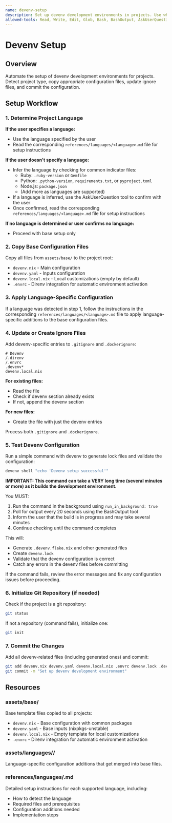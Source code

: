 ```yaml
---
name: devenv-setup
description: Set up devenv development environments in projects. Use when the user requests to set up devenv, initialize a development environment, or configure devenv for a new or existing project. Detects project language and applies appropriate configuration.
allowed-tools: Read, Write, Edit, Glob, Bash, BashOutput, AskUserQuestion
---
```


# Devenv Setup

## Overview

Automate the setup of devenv development environments for projects. Detect project type, copy appropriate configuration files, update ignore files, and commit the configuration.

## Setup Workflow

### 1. Determine Project Language

**If the user specifies a language:**
- Use the language specified by the user
- Read the corresponding `references/languages/<language>.md` file for setup instructions

**If the user doesn't specify a language:**
- Infer the language by checking for common indicator files:
  - Ruby: `.ruby-version` or `Gemfile`
  - Python: `.python-version`, `requirements.txt`, or `pyproject.toml`
  - Node.js: `package.json`
  - (Add more as languages are supported)
- If a language is inferred, use the AskUserQuestion tool to confirm with the user
- Once confirmed, read the corresponding `references/languages/<language>.md` file for setup instructions

**If no language is determined or user confirms no language:**
- Proceed with base setup only

### 2. Copy Base Configuration Files

Copy all files from `assets/base/` to the project root:

- `devenv.nix` - Main configuration
- `devenv.yaml` - Inputs configuration
- `devenv.local.nix` - Local customizations (empty by default)
- `.envrc` - Direnv integration for automatic environment activation

### 3. Apply Language-Specific Configuration

If a language was detected in step 1, follow the instructions in the corresponding `references/languages/<language>.md` file to apply language-specific additions to the base configuration files.

### 4. Update or Create Ignore Files

Add devenv-specific entries to `.gitignore` and `.dockerignore`:

```
# Devenv
/.direnv
/.envrc
.devenv*
devenv.local.nix
```

**For existing files:**
- Read the file
- Check if devenv section already exists
- If not, append the devenv section

**For new files:**
- Create the file with just the devenv entries

Process both `.gitignore` and `.dockerignore`.

### 5. Test Devenv Configuration

Run a simple command with devenv to generate lock files and validate the configuration:

```bash
devenv shell "echo 'Devenv setup successful'"
```

**IMPORTANT: This command can take a VERY long time (several minutes or more) as it builds the development environment.**

You MUST:
1. Run the command in the background using `run_in_background: true`
2. Poll for output every 20 seconds using the BashOutput tool
3. Inform the user that the build is in progress and may take several minutes
4. Continue checking until the command completes

This will:
- Generate `.devenv.flake.nix` and other generated files
- Create `devenv.lock`
- Validate that the devenv configuration is correct
- Catch any errors in the devenv files before committing

If the command fails, review the error messages and fix any configuration issues before proceeding.

### 6. Initialize Git Repository (if needed)

Check if the project is a git repository:

```bash
git status
```

If not a repository (command fails), initialize one:

```bash
git init
```

### 7. Commit the Changes

Add all devenv-related files (including generated ones) and commit:

```bash
git add devenv.nix devenv.yaml devenv.local.nix .envrc devenv.lock .devenv.flake.nix .gitignore .dockerignore
git commit -m "Set up devenv development environment"
```

## Resources

### assets/base/

Base template files copied to all projects:
- `devenv.nix` - Base configuration with common packages
- `devenv.yaml` - Base inputs (nixpkgs-unstable)
- `devenv.local.nix` - Empty template for local customizations
- `.envrc` - Direnv integration for automatic environment activation

### assets/languages/<language>/

Language-specific configuration additions that get merged into base files.

### references/languages/<language>.md

Detailed setup instructions for each supported language, including:
- How to detect the language
- Required files and prerequisites
- Configuration additions needed
- Implementation steps
